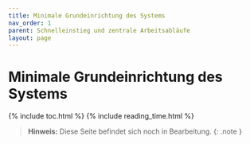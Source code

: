 ```yaml
---
title: Minimale Grundeinrichtung des Systems
nav_order: 1
parent: Schnelleinstieg und zentrale Arbeitsabläufe
layout: page
---
```


# Minimale Grundeinrichtung des Systems
{% include toc.html %}
{% include reading_time.html %}

> **Hinweis:** Diese Seite befindet sich noch in Bearbeitung.
{: .note }
